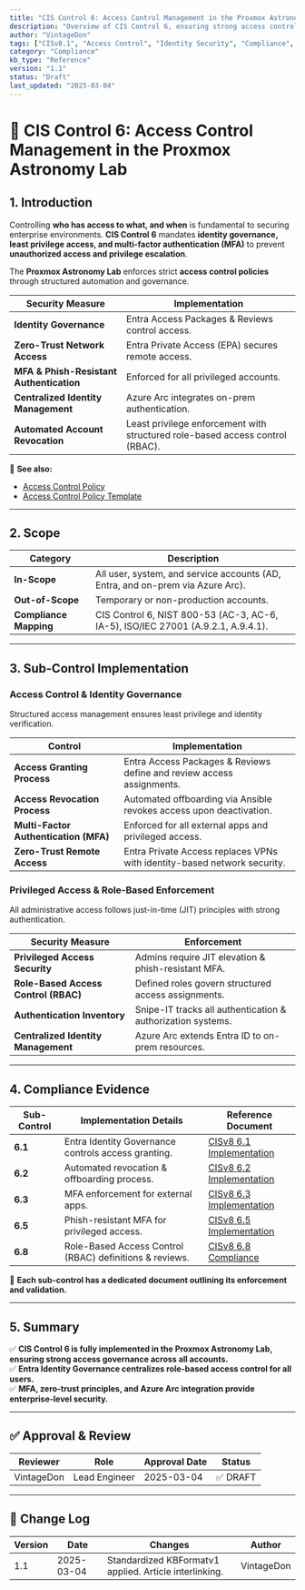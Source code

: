 ```yaml
---
title: "CIS Control 6: Access Control Management in the Proxmox Astronomy Lab"
description: "Overview of CIS Control 6, ensuring strong access control policies through Entra Identity Governance, MFA enforcement, and centralized identity management."
author: "VintageDon"
tags: ["CISv8.1", "Access Control", "Identity Security", "Compliance", "Entra", "Azure Arc"]
category: "Compliance"
kb_type: "Reference"
version: "1.1"
status: "Draft"
last_updated: "2025-03-04"
---
```


# **🔐 CIS Control 6: Access Control Management in the Proxmox Astronomy Lab**

## **1. Introduction**

Controlling **who has access to what, and when** is fundamental to securing enterprise environments. **CIS Control 6** mandates **identity governance, least privilege access, and multi-factor authentication (MFA)** to prevent **unauthorized access and privilege escalation**.

The **Proxmox Astronomy Lab** enforces strict **access control policies** through structured automation and governance.

| **Security Measure** | **Implementation** |
|---------------------|------------------|
| **Identity Governance** | Entra Access Packages & Reviews control access. |
| **Zero-Trust Network Access** | Entra Private Access (EPA) secures remote access. |
| **MFA & Phish-Resistant Authentication** | Enforced for all privileged accounts. |
| **Centralized Identity Management** | Azure Arc integrates on-prem authentication. |
| **Automated Account Revocation** | Least privilege enforcement with structured role-based access control (RBAC). |

📌 **See also:**

- [Access Control Policy](../cisv81-controls/cisv81-06-access-control-management-policy.md)
- [Access Control Policy Template](../cisv81-policy-templates/cisv81-06-access-control-management-policy-template.md)

---

## **2. Scope**

| **Category**  | **Description** |
|--------------|----------------|
| **In-Scope** | All user, system, and service accounts (AD, Entra, and on-prem via Azure Arc). |
| **Out-of-Scope** | Temporary or non-production accounts. |
| **Compliance Mapping** | CIS Control 6, NIST 800-53 (AC-3, AC-6, IA-5), ISO/IEC 27001 (A.9.2.1, A.9.4.1). |

---

## **3. Sub-Control Implementation**

### **Access Control & Identity Governance**

Structured access management ensures least privilege and identity verification.

| **Control** | **Implementation** |
|------------|--------------------|
| **Access Granting Process** | Entra Access Packages & Reviews define and review access assignments. |
| **Access Revocation Process** | Automated offboarding via Ansible revokes access upon deactivation. |
| **Multi-Factor Authentication (MFA)** | Enforced for all external apps and privileged access. |
| **Zero-Trust Remote Access** | Entra Private Access replaces VPNs with identity-based network security. |

### **Privileged Access & Role-Based Enforcement**

All administrative access follows just-in-time (JIT) principles with strong authentication.

| **Security Measure** | **Enforcement** |
|----------------------|----------------|
| **Privileged Access Security** | Admins require JIT elevation & phish-resistant MFA. |
| **Role-Based Access Control (RBAC)** | Defined roles govern structured access assignments. |
| **Authentication Inventory** | Snipe-IT tracks all authentication & authorization systems. |
| **Centralized Identity Management** | Azure Arc extends Entra ID to on-prem resources. |

---

## **4. Compliance Evidence**

| **Sub-Control** | **Implementation Details** | **Reference Document** |
|---------------|----------------------|------------------|
| **6.1** | Entra Identity Governance controls access granting. | [CISv8 6.1 Implementation](./6.1.md) |
| **6.2** | Automated revocation & offboarding process. | [CISv8 6.2 Implementation](./6.2.md) |
| **6.3** | MFA enforcement for external apps. | [CISv8 6.3 Implementation](./6.3.md) |
| **6.5** | Phish-resistant MFA for privileged access. | [CISv8 6.5 Implementation](./6.5.md) |
| **6.8** | Role-Based Access Control (RBAC) definitions & reviews. | [CISv8 6.8 Compliance](./6.8.md) |

📌 **Each sub-control has a dedicated document outlining its enforcement and validation.**

---

## **5. Summary**

✅ **CIS Control 6 is fully implemented in the Proxmox Astronomy Lab, ensuring strong access governance across all accounts.**  
✅ **Entra Identity Governance centralizes role-based access control for all users.**  
✅ **MFA, zero-trust principles, and Azure Arc integration provide enterprise-level security.**  

---

## ✅ Approval & Review

| **Reviewer** | **Role** | **Approval Date** | **Status** |
|-------------|---------|------------------|------------|
| VintageDon | Lead Engineer | 2025-03-04 | ✅ DRAFT |

---

## 📜 Change Log

| **Version** | **Date** | **Changes** | **Author** |
|------------|---------|-------------|------------|
| 1.1 | 2025-03-04 | Standardized KBFormatv1 applied. Article interlinking. | VintageDon |
